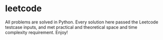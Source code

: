 # leetcode

All problems are solved in Python. Every solution here passed the Leetcode testcase inputs, and met practical and theoretical space and time complexity requirement. Enjoy!
